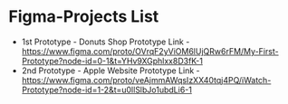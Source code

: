 # Figma-Projects List
* 1st Prototype - Donuts Shop Prototype Link - https://www.figma.com/proto/OVrqF2yViOM6lUjQRw6rFM/My-First-Prototype?node-id=0-1&t=YHv9XGphlxx8D3fK-1
* 2nd Prototype - Apple Website Prototype Link - https://www.figma.com/proto/veAjmmAWqsIzXX40tqj4PQ/iWatch-Prototype?node-id=1-2&t=u0llSlbJo1ubdLi6-1
